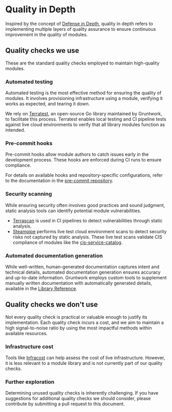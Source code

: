 # Quality in Depth

Inspired by the concept of [Defense in Depth](https://en.wikipedia.org/wiki/Defense_in_depth_(computing)), quality in depth refers to implementing multiple layers of quality assurance to ensure continuous improvement in the quality of modules.

## Quality checks we use

These are the standard quality checks employed to maintain high-quality modules.

### Automated testing

Automated testing is the most effective method for ensuring the quality of modules. It involves provisioning infrastructure using a module, verifying it works as expected, and tearing it down.

We rely on [Terratest](https://github.com/gruntwork-io/terratest), an open-source Go library maintained by Gruntwork, to facilitate this process. Terratest enables local testing and CI pipeline tests against live cloud environments to verify that all library modules function as intended.

### Pre-commit hooks

Pre-commit hooks allow module authors to catch issues early in the development process. These hooks are enforced during CI runs to ensure compliance.

For details on available hooks and repository-specific configurations, refer to the documentation in the [pre-commit repository](https://github.com/gruntwork-io/pre-commit?tab=readme-ov-file#pre-commit-hooks).

### Security scanning

While ensuring security often involves good practices and sound judgment, static analysis tools can identify potential module vulnerabilities. 

- [Terrascan](https://github.com/tenable/terrascan) is used in CI pipelines to detect vulnerabilities through static analysis.
- [Steampipe](https://github.com/turbot/steampipe) performs live test cloud environment scans to detect security risks not captured by static analysis. These live test scans validate CIS compliance of modules like the [cis-service-catalog](https://github.com/gruntwork-io/terraform-aws-cis-service-catalog).

### Automated documentation generation

While well-written, human-generated documentation captures intent and technical details, automated documentation generation ensures accuracy and up-to-date information. Gruntwork employs custom tools to supplement manually written documentation with automatically generated details, available in the [Library Reference](/library/reference).

## Quality checks we don't use

Not every quality check is practical or valuable enough to justify its implementation. Each quality check incurs a cost, and we aim to maintain a high signal-to-noise ratio by using the most impactful methods within available resources.

### Infrastructure cost

Tools like [Infracost](https://github.com/infracost/infracost) can help assess the cost of live infrastructure. However, it is less relevant to a module library and is not currently part of our quality checks.

### Further exploration

Determining unused quality checks is inherently challenging. If you have suggestions for additional quality checks we should consider, please contribute by submitting a pull request to this document.
